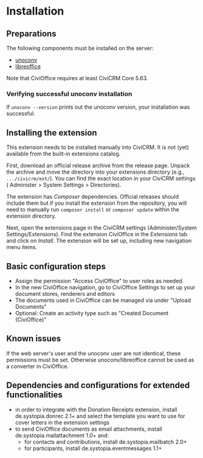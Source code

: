 # Installation

## Preparations

The following components must be installed on the server:

- [unoconv](https://github.com/unoconv/)
- [libreoffice](https://www.libreoffice.org/)

Note that CiviOffice requires at least CiviCRM Core 5.63.

### Verifying successful unoconv installation

If `unoconv --version` prints out the unoconv version, your installation was
successful.

## Installing the extension

This extension needs to be installed manually into CiviCRM. It is not (yet)
available from the built-in extensions catalog.

First, download an official release archive from the release page. Unpack the
archive and move the directory into your extensions directory (e.g.,
`.../civicrm/ext/`). You can find the exact location in your CiviCRM settings (
Administer > System Settings > Directories).

The extension has *Composer* dependencies. Official releases should include them
but if you install the extension from the repository, you will need to manually
run `composer install` or `composer update` within the extension directory.

Next, open the extensions page in the CiviCRM settings (Administer/System
Settings/Extensions). Find the extension CiviOffice in the *Extensions* tab and
click on *Install*. The extension will be set up, including new navigation menu
items.

## Basic configuration steps

- Assign the permission "Access CiviOffice" to user roles as needed.
- In the new CiviOffice navigation, go to CiviOffice
  Settings to set up your document
  stores, renderers and editors
- The documents used in CiviOffice can be managed
  via under "Upload Documents"
- Optional: Create an activity type such as "Created Document (CiviOffice)"

## Known issues

If the web server's user and the unoconv user are not identical, these
permissions must be set. Otherwise unoconv/libreoffice cannot be used as a
converter in CiviOffice.

## Dependencies and configurations for extended functionalities

- in order to integrate with the Donation Receipts extension, install
  de.systopia.donrec 2.1+ and select the template you want to use for cover
  letters in the extension settings
- to send CiviOffice documents as email attachments, install
  de.systopia.mailattachment 1.0+ and:
  - for contacts and contributions, install de.systopia.mailbatch 2.0+
  - for participants, install de.systopia.eventmessages 1.1+
